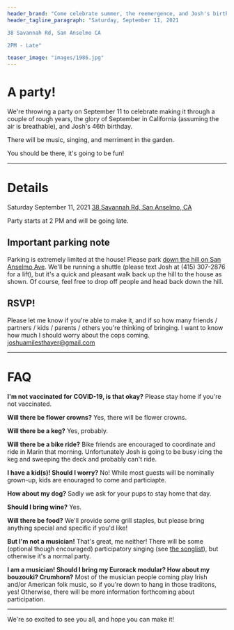 ```yaml
---
header_brand: "Come celebrate summer, the reemergence, and Josh's birthday"
header_tagline_paragraph: "Saturday, September 11, 2021

38 Savannah Rd, San Anselmo CA

2PM - Late"

teaser_image: "images/1986.jpg" 
---
```


# A party!

We're throwing a party on September 11 to celebrate making it through a couple of rough years, the glory of September in California (assuming the air is breathable), and Josh's 46th birthday.

There will be music, singing, and merriment in the garden. 

You should be there, it's going to be fun!

---

# Details

Saturday September 11, 2021
[38 Savannah Rd, San Anselmo, CA](https://www.google.com/maps/place/38+Savannah+Rd,+San+Anselmo,+CA+94960/@37.9777021,-122.5754974,17z/data=!3m1!4b1!4m5!3m4!1s0x8085971a3832def7:0xe23bef4efbf62a13!8m2!3d37.9776979!4d-122.5733087)

Party starts at 2 PM and will be going late.

## Important parking note

Parking is extremely limited at the house! Please park [down the hill on San Anselmo Ave](https://www.google.com/maps/dir/Yolanda+Station,+San+Anselmo,+CA+94960/38+Savannah+Road,+San+Anselmo,+CA/@37.9780242,-122.5743984,18z/data=!3m1!4b1!4m14!4m13!1m5!1m1!1s0x8085975ae268cceb:0xe034dd47dce17fec!2m2!1d-122.5721962!2d37.9794927!1m5!1m1!1s0x8085971a3832def7:0xe23bef4efbf62a13!2m2!1d-122.5733087!2d37.9776979!3e2). We'll be running a shuttle (please text Josh at (415) 307-2876 for a lift), but it's a quick and pleasant walk back up the hill to the house as shown. Of course, feel free to drop off people and head back down the hill.

## RSVP!

Please let me know if you're able to make it, and if so how many friends / partners / kids / parents / others you're thinking of bringing. I want to know how much I should worry about the cops coming. joshuamilesthayer@gmail.com

--- 
# FAQ

**I'm not vaccinated for COVID-19, is that okay?** Please stay home if you're not vaccinated.

**Will there be flower crowns?** Yes, there will be flower crowns.

**Will there be a keg?** Yes, probably.

**Will there be a bike ride?** Bike friends are encouraged to coordinate and ride in Marin that morning. Unfortunately Josh is going to be busy icing the keg and sweeping the deck and probably can't ride.

**I have a kid(s)! Should I worry?** No! While most guests will be nominally grown-up, kids are enouraged to come and particiapte.

**How about my dog?** Sadly we ask for your pups to stay home that day.

**Should I bring wine?** Yes.

**Will there be food?** We'll provide some grill staples, but please bring anything special and specific if you'd like!

**But I'm not a musician!** That's great, me neither! There will be some (optional though encouraged) participatory singing (see [the songlist](https://open.spotify.com/playlist/7iQ7uCzqV50nDf81CYzxfT?si=77c32e80cf97406a)), but otherwise it's a normal party.

**I am a musician! Should I bring my Eurorack modular? How about my bouzouki? Crumhorn?** Most of the musician people coming play Irish and/or American folk music, so if you're down to hang in those traditons, yes! Otherwise, there will be more information forthcoming about participation.

---

We're so excited to see you all, and hope you can make it!